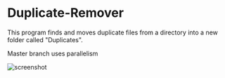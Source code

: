 # Duplicate-Remover
This program finds and moves duplicate files from a directory into a new folder called "Duplicates".

Master branch uses parallelism

![screenshot](https://user-images.githubusercontent.com/97807951/154775679-6c0a4e52-1f52-4532-9c59-6207d5bab3ed.png)
